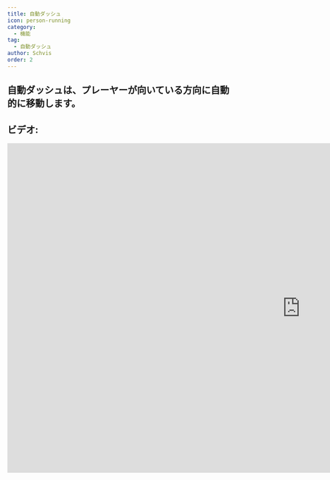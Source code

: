 ```yaml
---
title: 自動ダッシュ
icon: person-running
category:
  - 機能
tag:
  - 自動ダッシュ
author: Schvis
order: 2
---
```


## 自動ダッシュは、プレーヤーが向いている方向に自動的に移動します。

## ビデオ:

<div class="iframe-container"><iframe width="1328" height="747" src="https://www.youtube.com/embed/BLDhPBMs7Es?list=PL5eI1Tb64p56g27qfYk7VuFTz4FK6YrKa" title="Korepi - Auto Run" frameborder="0" allow="accelerometer; autoplay; clipboard-write; encrypted-media; gyroscope; picture-in-picture; web-share" referrerpolicy="strict-origin-when-cross-origin" allowfullscreen></iframe></div>

